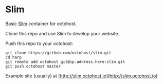Slim
====

Basic [Slim](http://slimframework.com/) container for octohost.

Clone this repo and use Slim to develop your website.

Push this repo to your octohost:

```
git clone https://github.com/octohost/slim.git
cd harp
git remote add octohost git@ip.address.here:slim.git
git push octohost master
```

Example site \(usually\) at [http://slim.octohost.io](http://slim.octohost.io)
